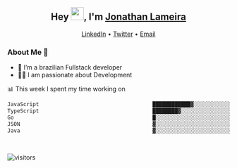 <h2 align="center">Hey <img src="https://github.com/TheDudeThatCode/TheDudeThatCode/blob/master/Assets/Hi.gif" width="29">, I'm <a href="https://www.linkedin.com/in/jonathanlameira/">Jonathan Lameira</a></h2>
<p align="center">
  <a href="https://www.linkedin.com/in/jonathanlameira/">LinkedIn</a> •
  <a href="https://twitter.com/jlameira">Twitter</a> •
  <a href="mailto:jlameira@gmail.com">Email</a>
</p>

### About Me 🚀
- 🌱  I’m a brazilian Fullstack developer</br>
- 👨‍💻  I am passionate about Development</br>

<!-- ![Jonathan Lameira github stats](https://github-readme-stats.vercel.app/api?username=jlameirameli&show_icons=true&hide_border=true)&nbsp;&nbsp; -->

📊 This week I spent my time working on
<!--START_SECTION:waka-->

```txt
JavaScript                                    ████████████▓░░░░░░░░░░░░   50.89 %
TypeScript                                    ████████▓░░░░░░░░░░░░░░░░   35.01 %
Go                                            █░░░░░░░░░░░░░░░░░░░░░░░░   03.52 %
JSON                                          ▓░░░░░░░░░░░░░░░░░░░░░░░░   02.95 %
Java                                          ▓░░░░░░░░░░░░░░░░░░░░░░░░   02.80 %
```

<!--END_SECTION:waka-->

<br />

![visitors](https://visitor-badge.laobi.icu/badge?page_id=jlameira.jlameira)
